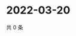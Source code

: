 # 2022-03-20

共 0 条

<!-- BEGIN WEIBO -->
<!-- 最后更新时间 Sun Mar 20 2022 19:12:30 GMT+0800 (China Standard Time) -->

<!-- END WEIBO -->
